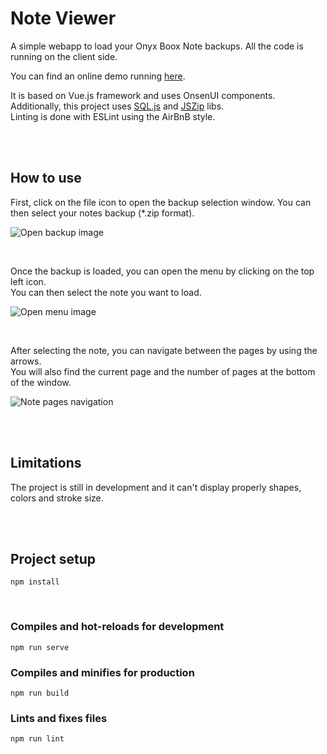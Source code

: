 # Note Viewer

A simple webapp to load your Onyx Boox Note backups. All the code is running on the client side.  

You can find an online demo running [here](https://artania06.github.io/note-viewer/index.html).

It is based on Vue.js framework and uses OnsenUI components.  
Additionally, this project uses [SQL.js](https://github.com/sql-js/sql.js) and [JSZip](https://github.com/Stuk/jszip) libs.  
Linting is done with ESLint using the AirBnB style.

<br/>
<br/>

## How to use

First, click on the file icon to open the backup selection window. You can then select your notes backup (*.zip format).  

![Open backup image](https://artania06.github.io/note-viewer/selectBackup.jpg)

<br/>

Once the backup is loaded, you can open the menu by clicking on the top left icon.  
You can then select the note you want to load.  

![Open menu image](https://artania06.github.io/note-viewer/openMenu.jpg)

<br/>

After selecting the note, you can navigate between the pages by using the arrows.  
You will also find the current page and the number of pages at the bottom of the window.  

![Note pages navigation](https://artania06.github.io/note-viewer/pagesUI.jpg)

<br/>
<br/>

## Limitations

The project is still in development and it can't display properly shapes, colors and stroke size.

<br/>
<br/>

## Project setup
```
npm install
```

<br/>

### Compiles and hot-reloads for development
```
npm run serve
```

### Compiles and minifies for production
```
npm run build
```

### Lints and fixes files
```
npm run lint
```
